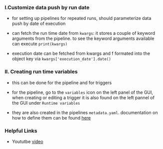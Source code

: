 ### I.Customize data push by run date 

- for setting up pipelines for repeated runs, should parameterize data push by date of execution 

- can fetch the run time date from `kwargs`: it stores a couple of keyword arguments from the pipeline. to see the keyword arguments available can execute `print(kwargs)`

- execution date can be fetched from kwargs and f formated into the object key via `kwargs['execution_date'].date()`

### II. Creating run time variables 

- this can be done for the pipeline and for triggers

- for the pipeline, go to the `variables` icon on the left panel of the GUI, when creating or editing a trigger it is also found on the left pannel of the GUI under `Runtime variables`

- they are also created in the pipelines `metadata.yaml`. documentation on how to define them can be found [here](https://docs.mage.ai/getting-started/runtime-variable#using-runtime-variables)

### Helpful Links

* Yoututbe [video](https://www.youtube.com/watch?v=H0hWjWxB-rg)